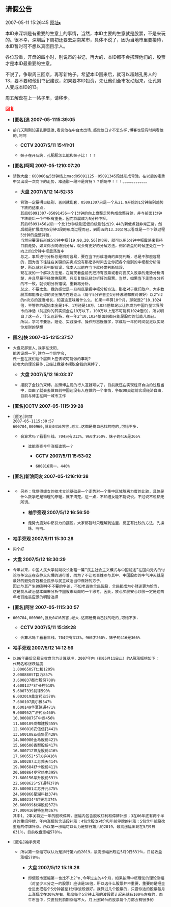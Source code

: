 ## 请假公告
2007-05-11 15:26:45
[原址▸](http://www.fxgan.com/chan_time/2007_01_06/492.htm)



 本ID来深圳是有重要的生意上的事情，当然，本ID主要的生意就是股票，不是来玩的。很不幸，深圳后下周初还要去湖南某市，具体不说了，因为当地市里要接待，本ID暂时可不想以真面目示人。


 


 


 各位珍重，开盘的四小时，别说市的书记，再大的，本ID都不会搭理他们的，股票才是本ID最重要的生意。


 


 不说了，争取周三回京，再写新帖子。希望本ID回来后，就可以超越孔男人的13，要不要和他们书记建议，如果要本ID投资，先让他们全市发动起来，让孔男人变成本ID的13。


 


 周五解盘在上一帖子里，请移步。





<font color='red'>**回复**</font>


- **[匿名]追 2007-05-1115:39:05**
- ```
  前几天刚刚知道孔胖是谁,看见他在中台太出场,感觉他口才不怎么样,博客也没有时间看他的,呵呵
  ```
   - **CCTV 2007/5/11 15:41:01**
   - ```
     妹子在开玩笑，孔肥肥怎么能和妹子比！！！
     ```
- **[匿名]呵呵 2007-05-1210:07:20**
- ```
  请教大盘：600066在5分钟线上macd05091125－05091345段处形成背驰，在以后的走势中又出现一次向下的走势，难道那一段不是背持？？期盼中！！！。。。。。。。。。。。。。
  ```
   - **大盘 2007/5/12 14:52:33**
   - ```
     背驰一定要明白级别，否则就乱套，05091307只是一个从21.9开始的1分钟级别趋势下跌的结束点，
     其后05091307-05091456一个1分钟的向上盘整走势构成盘整背驰，并与前面1分钟下跌最后一个中枢有重叠，因而将展成为5分钟中枢，
     其后05091456以后一个比1分钟级别还低的级别创出19.44的新低点就非常正常，然后就是扩展成为5分钟3段的形成过程而已，到周五的13.30又可以看成是一个下跌过程5分钟的盘整背驰，
     当然只要没有形成5分钟中枢[19.90,20.56]的3买，就可以用5分钟中枢震荡来看待目前走势，如果你会同级别分解，就会有更好的分解方法，例如收盘的时候正处在一个向上的1分钟中枢震荡当中
     总之，事后进行分析总是相对容易，要在当下形成准确的直觉判断，总是不那麽容易的，因为当下往往在关键的买卖点没有那麽多时间去让你把各个级别的中枢都分析清楚，所以就容易判断错误，我本人以前在当下就经常判断错误，
     现在我的一个解决方法是，在每天看盘前先把持有股票或者将要买入股票的走势分析清楚，并且尽量不经常换股票，只反复做已经分析好的股票，当然，如果当下走势与分析的不一致，就说明分析错误，重新再分析。
     总之，不要太急，我的感觉是一旦彻底掌握中枢分析方法，那麽对于我们散户，大多数股票都能够让你的资金按月在理论上（每个5分钟甚至1分钟波段都做对做好）以2^n2的n次方的速度增长，知道这意味着什么么，如果一年算10个月，那就是2^10,1024倍，不管你的起始本金是1千、1万还是10万，1024倍都足以让你成为中国乃至世界股市的神话（前提你的其实资金在10万以下，100万以上是不可能有1024倍的），所以明白了这一点，什么巴菲特，在一年2^10,1024倍面前都只能是股市的低能儿而已。
     所以，学习不要急，理论、实践操作、操作形态慢慢学，学成后一年的时间就足以实现你发财的梦想
     ```
- **匿名]快 2007-05-1215:37:57**
- ```
  大盘兄那里人,我家在沈阳,
  能否设想一下,建立一个同学会,
  做一些在我们这个层面上应该或可能做的事呢?
  按老大的理论操作,已经让我基本摆脱金钱的束缚了.
  ```
   - **大盘 2007/5/12 16:03:37**
   - ```
     摆脱了金钱的束缚，按照博主说的行人道就可以了，目前我还在实现经济自由的过程当中，自由了就会去做目前中国还没有人在做的一个事情，争取08奥运前实现经济自由，目前与博主在同一城市工作
     ```
- **[匿名]CCTV 2007-05-1115:39:28**
- ```
  [匿名]阿甘
  2007-05-1115:30:57
  600704,000960,就比0416厉害,老大.这都是俺自己找的吃的,可惜不多.
  ```
   - ```
     会算术吗？看看年线。704只有313%，960才260%，妹子的416是366%
     ```
      - ```
        谁能查查今年涨幅谁第一？
        ```
         - **CCTV 2007/5/11 15:53:02**
         - ```
           600816第一，440%
           ```
- **[匿名]新浪网友 2007-05-1216:10:38**
- ```

  ```
   - ```
     另外：我觉得缠女的技术立论基础是一个走势对一个集中区域脱离力度的比较，具体是什么数学还是物理的原理，就不清楚，这一点，不知缠女能不能说说，不过说不说都无所谓。
     ```
      - **袖手旁观 2007/5/12 16:56:50**
      - ```
        走势力度对中枢引力的摆脱，大家都暂时只理解到这里，反正有比较的方法，先操练，呵呵。
        ```
- **袖手旁观 2007/5/11 15:30:28**
- ```
  问个好
  ```
- **大盘 2007/5/12 18:30:29**
- ```
  今年以来，中国人民大学前副校长谢韬一篇“民主社会主义模式与中国前途”在国内党内的讨论与争议正在安静又火爆的进行着，而为了不让老百姓参与其中，中国股市的牛气冲天就是最好的避免百姓和全民参与民主政治当中做好的方子，
  因此与其产生89那种不不要的争论，不如老百姓全民皆股，全民都成为小财迷更为恰当，
  这是我从政治基本面来分析中国股市动向的一个思考，因此，放心买股安心炒股一定是这两年老百姓最应该的明智选择
  ```
- **[匿名]阿甘 2007-05-1115:30:57**
- ```
  600704,000960,就比0416厉害,老大.这都是俺自己找的吃的,可惜不多.
  ```
   - **CCTV 2007/5/11 15:39:28**
   - ```
     会算术吗？看看年线。704只有313%，960才260%，妹子的416是366%
     ```
- **袖手旁观 2007/5/12 14:12:56**
- ```
  以06年最后交易日收盘价为计算基准，2007年内（到05月11日止）的A股涨幅榜如下：
  代码名称涨跌幅度
  1.000650ST仁和1205%
  2.000880ST巨力857%
  3.600837都市股份708%
  4.600137*ST长控610%
  5.600733S前锋590%
  6.002019鑫富药业578%
  7.600107美尔雅547%
  8.600149华夏建通471%
  9.000952广济药业460%
  10.000887ST中鼎456%
  11.600109成都建投455%
  12.600816安信信托441%
  13.600108亚盛集团428%
  14.000980金马股份421%
  15.600506香梨股份417%
  16.000712锦龙股份416%
  17.600552*ST方兴416%
  18.600287江苏舜天414%
  19.000584舒卡股份411%
  20.600864岁宝热电395%
  21.600156华升股份391%
  22.600862S*ST通科378%
  23.600981江苏开元375%
  24.600866星湖科技374%
  25.600234*ST天龙374%
  26.600099林海股份372%
  27.000416健特生物367%
  其中1、2事关将近一年的股改停牌，涨幅内包含股改红利和停牌补涨；3在06年底有两个半月的重组停牌，年内涨幅包含该段补涨；4包含股改对价和年前停牌的补涨；5包含年前股改重组的停牌补涨。所以第一涨幅可以认为是排行第六的2019，最高涨幅出现在5月9日631％，目前收盘涨幅578％。
  ```
- ```
  [匿名]袖手旁观
  ```
   - ```
     所以第一涨幅可以认为是排行第六的2019，最高涨幅出现在5月9日631％，目前收盘涨幅578％。
     ```
      - **大盘 2007/5/12 15:19:28**
      - ```
        即使股市涨幅第一也比不上2^n,今年过去的4个月，如果按照中枢理论的理论涨幅（对至少三分之一的股票）应该是16倍，所以选什么股票并不重要，重要的是把全仓进出把每个5分钟甚至1分钟波段做好。我算过几个股票的，只要你选的股票每月上涨幅度在30％左右，那麽每个5分钟上涨的波段累计起来就有100％左右的，而牛市当中，只要找到前期涨幅不大，月上涨30％的股票每个月都会有很多的
        ```
